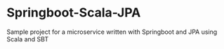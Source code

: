 # Springboot-Scala-JPA
Sample project for a microservice written with Springboot and JPA using Scala and SBT
